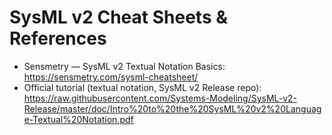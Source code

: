 # SysML v2 Cheat Sheets & References
- Sensmetry — SysML v2 Textual Notation Basics: https://sensmetry.com/sysml-cheatsheet/
- Official tutorial (textual notation, SysML v2 Release repo):
  https://raw.githubusercontent.com/Systems-Modeling/SysML-v2-Release/master/doc/Intro%20to%20the%20SysML%20v2%20Language-Textual%20Notation.pdf
